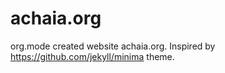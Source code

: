 # achaia.org
org.mode created website achaia.org. Inspired by https://github.com/jekyll/minima theme.
